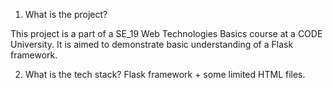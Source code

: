 1. What is the project?

This project is a part of a SE_19 Web Technologies Basics course at a CODE University.
It is aimed to demonstrate basic understanding of a Flask framework.

2. What is the tech stack?
Flask framework + some limited HTML files.